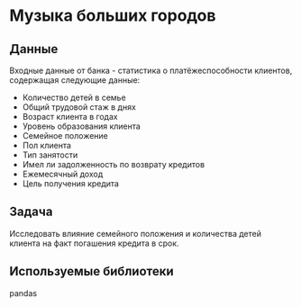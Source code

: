 # Музыка больших городов
## Данные
Входные данные от банка - статистика о платёжеспособности клиентов, содержащая следующие данные:

- Количество детей в семье
- Общий трудовой стаж в днях
- Возраст клиента в годах
- Уровень образования клиента
- Семейное положение
- Пол клиента
- Тип занятости
- Имел ли задолженность по возврату кредитов
- Ежемесячный доход
- Цель получения кредита

## Задача
Исследовать влияние семейного положения и количества детей клиента на факт погашения кредита в срок.

## Используемые библиотеки
pandas
